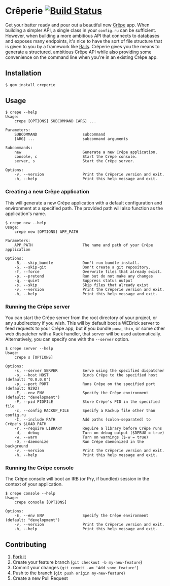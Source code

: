 # Crêperie [![Build Status](https://travis-ci.org/crepe/creperie.svg?branch=master)](https://travis-ci.org/crepe/creperie)

Get your batter ready and pour out a beautiful new [Crêpe][crepe] app. When building a simpler API, a single class in your `config.ru` can be sufficient. However, when building a more ambitious API that connects to databases and exposes many endpoints, it's nice to have the sort of file structure that is given to you by a framework like [Rails][rails]. Crêperie gives you the means to generate a structured, ambitious Crêpe API while also providing some convenience on the command line when you're in an existing Crêpe app.

## Installation

```bash
$ gem install creperie
```

## Usage

```
$ crepe --help
Usage:
    crepe [OPTIONS] SUBCOMMAND [ARG] ...

Parameters:
    SUBCOMMAND                    subcommand
    [ARG] ...                     subcommand arguments

Subcommands:
    new                           Generate a new Crêpe application.
    console, c                    Start the Crêpe console.
    server, s                     Start the Crêpe server.

Options:
    -v, --version                 Print the Crêperie version and exit.
    -h, --help                    Print this help message and exit.
```

### Creating a new Crêpe application

This will generate a new Crêpe application with a default configuration and environment at a specified path. The provided path will also function as the application's name.

```
$ crepe new --help
Usage:
    crepe new [OPTIONS] APP_PATH

Parameters:
    APP_PATH                      The name and path of your Crêpe application

Options:
    -B, --skip_bundle             Don't run bundle install.
    -G, --skip-git                Don't create a git repository.
    -f, --force                   Overwrite files that already exist.
    -p, --pretend                 Run but do not make any changes
    -q, --quiet                   Suppress status output
    -s, --skip                    Skip files that already exist
    -v, --version                 Print the Crêperie version and exit.
    -h, --help                    Print this help message and exit.
```

### Running the Crêpe server

You can start the Crêpe server from the root directory of your project, or any subdirectory if you wish. This will by default boot a WEBrick server to feed requests to your Crêpe app, but if you bundle `puma`, `thin`, or some other web dispatcher with a Rack handler, that server will be used automatically. Alternatively, you can specify one with the `--server` option.

```
$ crepe server --help
Usage:
    crepe s [OPTIONS]

Options:
    -s, --server SERVER           Serve using the specified dispatcher
    -o, --host HOST               Binds Crêpe to the specified host (default: "0.0.0.0")
    -p, --port PORT               Runs Crêpe on the specified port (default: 9292)
    -E, --env ENV                 Specify the Crêpe environment (default: "development")
    -P, --pid PIDFILE             Store Crêpe's PID in the specified file
    -c, --config RACKUP_FILE      Specify a Rackup file other than config.ru
    -I, --include PATH            Add paths (colon-separated) to Crêpe's $LOAD_PATH
    -r, --require LIBRARY         Require a library before Crêpe runs
    -d, --debug                   Turn on debug output ($DEBUG = true)
    -w, --warn                    Turn on warnings ($-w = true)
    -D, --daemonize               Run Crêpe daemonized in the background
    -v, --version                 Print the Crêperie version and exit.
    -h, --help                    Print this help message and exit.

```

### Running the Crêpe console

The Crêpe console will boot an IRB (or Pry, if bundled) session in the context of your application.

```
$ crepe console --help
Usage:
    crepe console [OPTIONS]

Options:
    -E, --env ENV                 Specify the Crêpe environment (default: "development")
    -v, --version                 Print the Crêperie version and exit.
    -h, --help                    Print this help message and exit.
```

## Contributing

1. [Fork it](https://github.com/crepe/creperie/fork)
2. Create your feature branch (`git checkout -b my-new-feature`)
3. Commit your changes (`git commit -am 'Add some feature'`)
4. Push to the branch (`git push origin my-new-feature`)
5. Create a new Pull Request

[crepe]: https://github.com/crepe/crepe
[rails]: https://github.com/rails/rails
